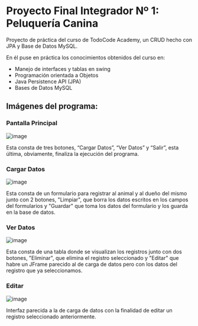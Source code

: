 # Proyecto Final Integrador Nº 1: Peluquería Canina

Proyecto de práctica del curso de TodoCode Academy, un CRUD hecho con JPA y Base de Datos MySQL.

En él puse en práctica los conocimientos obtenidos del curso en:
- Manejo de interfaces y tablas en swing
- Programación orientada a Objetos
- Java Persistence API (JPA)
- Bases de Datos MySQL

## Imágenes del programa:

### Pantalla Principal
![image](https://github.com/TecnoZoni/Peluqueria_Canina_Java_JPA/assets/90013026/4f062155-54da-4158-b574-a1d9655b77e4)

Esta consta de tres botones, “Cargar Datos”, “Ver Datos” y “Salir”, esta última, obviamente, finaliza la ejecución del programa.
### Cargar Datos
![image](https://github.com/TecnoZoni/Peluqueria_Canina_Java_JPA/assets/90013026/4a006e58-93e5-4d68-8dcb-094c18069cce)

Esta consta de un formulario para registrar al animal y al dueño del mismo junto con 2 botones, "Limpiar", que borra los datos escritos en los campos del formularios y "Guardar" que toma los datos del formulario y los guarda en la base de datos.
### Ver Datos
![image](https://github.com/TecnoZoni/Peluqueria_Canina_Java_JPA/assets/90013026/70a8340a-4add-4f52-a248-1d751ad9a6f8)

Esta consta de una tabla donde se visualizan los registros junto con dos botones, "Eliminar", que elimina el registro seleccionado y "Editar" que habre un JFrame parecido al de carga de datos pero con los datos del registro que ya seleccionamos.
### Editar
![image](https://github.com/TecnoZoni/Peluqueria_Canina_Java_JPA/assets/90013026/309421d5-4f40-42a0-b8d9-0e800f08653b)

Interfaz parecida a la de carga de datos con la finalidad de editar un registro seleccionado anteriormente.
